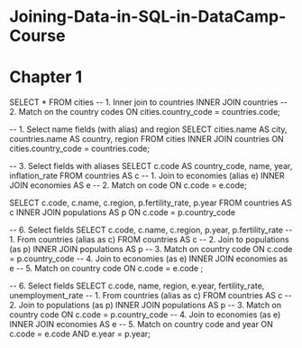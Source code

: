 # Joining-Data-in-SQL-in-DataCamp-Course
# Chapter 1

SELECT * 
FROM cities
-- 1. Inner join to countries
INNER JOIN countries
-- 2. Match on the country codes
ON cities.country_code = countries.code;
      
    
-- 1. Select name fields (with alias) and region 
SELECT cities.name AS city, countries.name AS country, region
FROM cities
INNER JOIN countries
ON cities.country_code = countries.code;

-- 3. Select fields with aliases
SELECT c.code AS country_code, name, year, inflation_rate
FROM countries AS c
-- 1. Join to economies (alias e)
INNER JOIN economies AS e
-- 2. Match on code
ON c.code = e.code;

SELECT c.code, c.name, c.region, p.fertility_rate, p.year
FROM countries AS c
INNER JOIN populations AS p
ON c.code = p.country_code


-- 6. Select fields
SELECT c.code, c.name, c.region, p.year, p.fertility_rate
-- 1. From countries (alias as c)
FROM countries AS c
-- 2. Join to populations (as p)
INNER JOIN populations AS p
-- 3. Match on country code
ON c.code = p.country_code
-- 4. Join to economies (as e)
INNER JOIN economies as e
-- 5. Match on country code
ON c.code = e.code  ;


-- 6. Select fields
SELECT c.code, name, region, e.year, fertility_rate, unemployment_rate
-- 1. From countries (alias as c)
FROM countries AS c
-- 2. Join to populations (as p)
INNER JOIN populations AS p
-- 3. Match on country code
ON c.code = p.country_code
-- 4. Join to economies (as e)
INNER JOIN economies AS e
-- 5. Match on country code and year
ON c.code = e.code
AND e.year = p.year;
